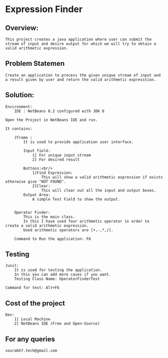 # Expression Finder

## Overview:
	This project creates a java application where user can submit the stream of input and desire output for which we will try to obtain a valid arithmetic expression.
	
## Problem Statemen
	Create an application to process the given unique stream of input and a result given by user and return the valid arithmetic expresstion.
	
## Solution:
	Environment:
		IDE : NetBeans 8.2 configured with JDK 8 
		
	Open the Project in NetBeans IDE and run.
	
	It contains:
	
		Jframe : 
			It is used to provide application user interface.
			
			Input field:
				1] For unique input stream
				2] For desired result
				
			Buttons:<br/>
				1]Find Expression:
					This will show a valid arithmetic expression if exists otherwise give "NOT FOUND".
				2]Clear:
					This will clear out all the input and output boxes.
			Output Area:
				A simple Text Field to show the output. 
			
		
		Operator Finder:
		    This is the main class.
			In this I have used four arithmetic operator in order to create a valid arithmetic expression.
			Used arithmetic operators are [+,-,*,/].
			
		Command to Run the application: F6
		    
			
	
## Testing

    Junit:
        It is used for testing the application.
        In this you can add more cases if you want.
        Testing Class Name: OperatorFinderTest
        
    Command for test: Alt+F6

        
        		
	
## Cost of the project
	Dev:
		1] Local Machine
		2] NetBeans IDE (Free and Open-Source)
		
		
## For any queries
    sourabh7.tech@gmail.com
		

	
	
	

